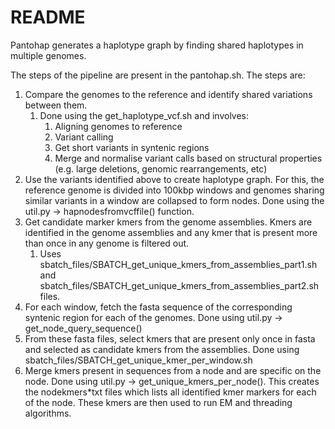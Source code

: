 # README
Pantohap generates a haplotype graph by finding shared haplotypes in multiple genomes.

The steps of the pipeline are present in the pantohap.sh. The steps are:

1) Compare the genomes to the reference and identify shared variations between them. 
   1) Done using the get_haplotype_vcf.sh and involves:
      1) Aligning genomes to reference
      2) Variant calling
      3) Get short variants in syntenic regions
      4) Merge and normalise variant calls based on structural properties (e.g. large deletions, genomic rearrangements, etc)
2) Use the variants identified above to create haplotype graph. For this, the reference genome is divided into 100kbp windows and genomes sharing similar variants in a window are collapsed to form nodes. Done using the util.py -> hapnodesfromvcffile() function. 
3) Get candidate marker kmers from the genome assemblies. Kmers are identified in the genome assemblies and any kmer that is present more than once in any genome is filtered out.
   1) Uses sbatch_files/SBATCH_get_unique_kmers_from_assemblies_part1.sh and sbatch_files/SBATCH_get_unique_kmers_from_assemblies_part2.sh files. 
4) For each window, fetch the fasta sequence of the corresponding syntenic region for each of the genomes. Done using util.py -> get_node_query_sequence()
5) From these fasta files, select kmers that are present only once in fasta and selected as candidate kmers from the assemblies. Done using sbatch_files/SBATCH_get_unique_kmer_per_window.sh
6) Merge kmers present in sequences from a node and are specific on the node. Done using util.py -> get_unique_kmers_per_node(). This creates the nodekmers*txt files which lists all identified kmer markers for each of the node. These kmers are then used to run EM and threading algorithms.


